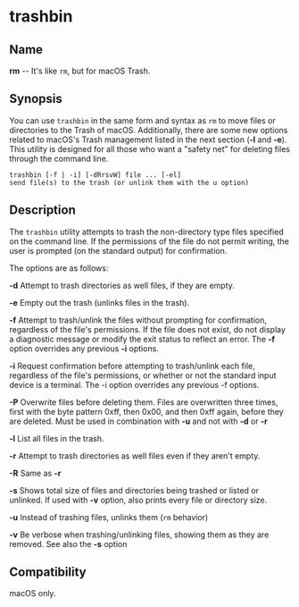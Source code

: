 # trashbin

## Name

**rm** -- It's like `rm`, but for macOS Trash.

## Synopsis

You can use `trashbin` in the same form and syntax as `rm` to move files or directories to the Trash of macOS.
Additionally, there are some new options related to macOS's Trash management listed in the next section (**-l** and **-e**).
This utility is designed for all those who want a "safety net" for deleting files through the command line.

    trashbin [-f | -i] [-dRrsvW] file ... [-el]
    send file(s) to the trash (or unlink them with the u option)

## Description

The `trashbin` utility attempts to trash the non-directory type files specified on the command line.  If the
permissions of the file do not permit writing, the user is prompted (on the standard output) for confirmation.

The options are as follows:

**-d**  Attempt to trash directories as well files, if they are empty.

**-e**  Empty out the trash (unlinks files in the trash).

**-f**  Attempt to trash/unlink the files without prompting for confirmation, regardless of the file's permissions.  If the file does not exist, do not display a diagnostic message or modify the exit status to reflect an error. The **-f** option overrides any previous **-i** options.

**-i**  Request confirmation before attempting to trash/unlink each file, regardless of the file's permissions, or whether or not the standard input device is a terminal. The -i option overrides any previous -f options.

**-P**  Overwrite files before deleting them.  Files are overwritten three times, first with the byte pattern 0xff, then 0x00, and then 0xff again, before they are deleted. Must be used in combination with **-u** and not with **-d** or **-r**

**-l**  List all files in the trash.

**-r**  Attempt to trash directories as well files even if they aren't empty.

**-R**  Same as **-r**

**-s**  Shows total size of files and directories being trashed or listed or unlinked. If used
with **-v** option, also prints every file or directory size.

**-u**  Instead of trashing files, unlinks them (`rm` behavior)

**-v**  Be verbose when trashing/unlinking files, showing them as they are removed. See also the **-s** option


## Compatibility

macOS only.
